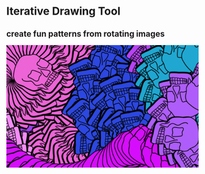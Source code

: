 # Iterative Drawing Tool
## create fun patterns from rotating images 
![](https://github.com/xmeatballx/skullbrush/blob/master/Screen%20Shot%202020-04-01%20at%2011.19.56%20PM.png)

